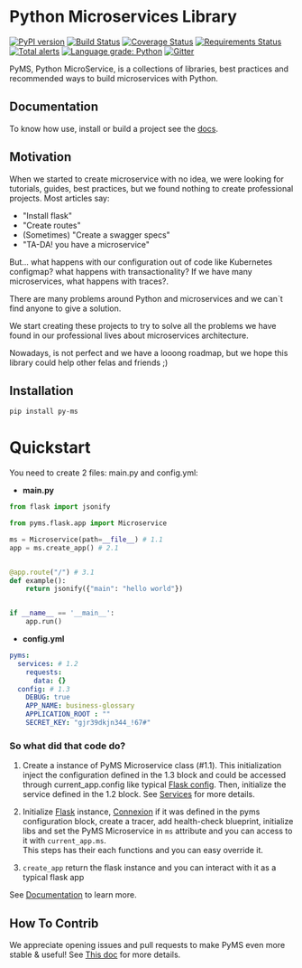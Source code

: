 # Python Microservices Library

[![PyPI version](https://badge.fury.io/py/py-ms.svg)](https://badge.fury.io/py/py-ms)
[![Build Status](https://travis-ci.org/python-microservices/pyms.svg?branch=master)](https://travis-ci.org/python-microservices/pyms)
[![Coverage Status](https://coveralls.io/repos/github/python-microservices/pyms/badge.svg?branch=master)](https://coveralls.io/github/python-microservices/pyms?branch=master)
[![Requirements Status](https://requires.io/github/python-microservices/pyms/requirements.svg?branch=master)](https://requires.io/github/python-microservices/pyms/requirements/?branch=master)
[![Total alerts](https://img.shields.io/lgtm/alerts/g/python-microservices/pyms.svg?logo=lgtm&logoWidth=18)](https://lgtm.com/projects/g/python-microservices/pyms/alerts/)
[![Language grade: Python](https://img.shields.io/lgtm/grade/python/g/python-microservices/pyms.svg?logo=lgtm&logoWidth=18)](https://lgtm.com/projects/g/python-microservices/pyms/context:python)
[![Gitter](https://img.shields.io/gitter/room/DAVFoundation/DAV-Contributors.svg)](https://gitter.im/python-microservices/pyms)


PyMS, Python MicroService, is a collections of libraries, best practices and recommended ways to build  microservices with Python.

## Documentation

To know how use, install or build a project see the [docs](https://py-ms.readthedocs.io/en/latest/).

## Motivation

When we started to create microservice with no idea, we were looking for tutorials, guides, best practices, but we found
nothing to create professional projects. Most articles say:

- "Install flask"
- "Create routes"
- (Sometimes) "Create a swagger specs"
- "TA-DA! you have a microservice"

But... what happens with our configuration out of code like Kubernetes configmap? what happens with transactionality?
If we have many microservices, what happens with traces?.

There are many problems around Python and microservices and we can`t find anyone to give a solution.

We start creating these projects to try to solve all the problems we have found in our professional lives about
microservices architecture.

Nowadays, is not perfect and we have a looong roadmap, but we hope this library could help other felas and friends ;)

## Installation

```bash
pip install py-ms
```

# Quickstart

You need to create 2 files: main.py and config.yml:

- **main.py**

```python
from flask import jsonify

from pyms.flask.app import Microservice

ms = Microservice(path=__file__) # 1.1
app = ms.create_app() # 2.1


@app.route("/") # 3.1
def example():
    return jsonify({"main": "hello world"})


if __name__ == '__main__':
    app.run()
```

- **config.yml**

```yaml
pyms:
  services: # 1.2
    requests:
      data: {}
  config: # 1.3
    DEBUG: true
    APP_NAME: business-glossary
    APPLICATION_ROOT : ""
    SECRET_KEY: "gjr39dkjn344_!67#"
```

### So what did that code do?

1. Create a instance of PyMS Microservice class (#1.1). This initialization inject the configuration defined in the
1.3 block and could be accessed through current_app.config like typical
[Flask config](https://flask.palletsprojects.com/en/1.1.x/config/).
Then, initialize the service defined in the 1.2 block. See [Services](services.md) for more details.

2. Initialize [Flask](https://flask.palletsprojects.com/en/1.1.x/) instance, [Connexion](https://github.com/zalando/connexion)
if it was defined in the pyms configuration block, create a tracer, add health-check blueprint, initialize libs and set
the PyMS Microservice in `ms` attribute and you can access to it with `current_app.ms`.  
This steps has their each functions and you can easy
override it.

3. `create_app` return the flask instance and you can interact with it as a typical flask app

See [Documentation](https://py-ms.readthedocs.io/en/latest/) to learn more.

## How To Contrib

We appreciate opening issues and pull requests to make PyMS even more stable & useful! See [This doc](CONTRIBUTING.md)
for more details.
